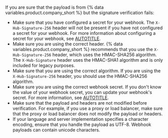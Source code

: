If you are sure that the payload is from {% data variables.product.company_short %} but the signature verification fails:

* Make sure that you have configured a secret for your webhook. The `X-Hub-Signature-256` header will not be present if you have not configured a secret for your webhook. For more information about configuring a secret for your webhook, see [AUTOTITLE](/webhooks/using-webhooks/editing-webhooks).
* Make sure you are using the correct header. {% data variables.product.company_short %} recommends that you use the `X-Hub-Signature-256` header, which uses the HMAC-SHA256 algorithm. The `X-Hub-Signature` header uses the HMAC-SHA1 algorithm and is only included for legacy purposes.
* Make sure that you are using the correct algorithm. If you are using the `X-Hub-Signature-256` header, you should use the HMAC-SHA256 algorithm.
* Make sure you are using the correct webhook secret. If you don't know the value of your webhook secret, you can update your webhook's secret. For more information, see [AUTOTITLE](/webhooks/using-webhooks/editing-webhooks).
* Make sure that the payload and headers are not modified before verification. For example, if you use a proxy or load balancer, make sure that the proxy or load balancer does not modify the payload or headers.
* If your language and server implementation specifies a character encoding, ensure that you handle the payload as UTF-8. Webhook payloads can contain unicode characters.
